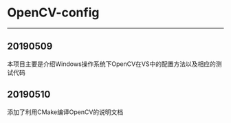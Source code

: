 # OpenCV-config
_____________________________
20190509
----------------------------
本项目主要是介绍Windows操作系统下OpenCV在VS中的配置方法以及相应的测试代码

20190510
----------------------------
添加了利用CMake编译OpenCV的说明文档
